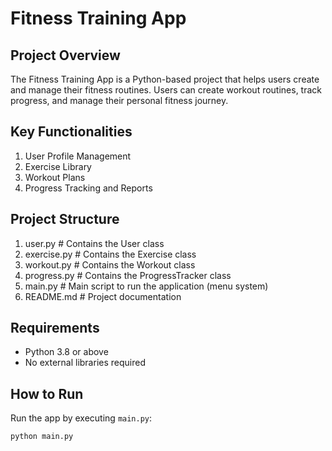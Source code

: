 # Fitness Training App

## Project Overview
The Fitness Training App is a Python-based project that helps users create and manage their fitness routines. Users can create workout routines, track progress, and manage their personal fitness journey.

## Key Functionalities
1. User Profile Management
2. Exercise Library
3. Workout Plans
4. Progress Tracking and Reports

## Project Structure
1. user.py # Contains the User class
2. exercise.py # Contains the Exercise class
3. workout.py # Contains the Workout class
4. progress.py # Contains the ProgressTracker class
5. main.py # Main script to run the application (menu system)
6. README.md # Project documentation

## Requirements
- Python 3.8 or above
- No external libraries required

## How to Run
Run the app by executing `main.py`:
```bash
python main.py
